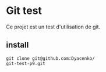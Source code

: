 # Git test

Ce projet est un test d'utilisation de git.

## install

    git clone git@github.com:Dyacenko/
    git-test-p9.git
